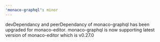 ```yaml
---
'monaco-graphql': minor
---
```


devDependancy and peerDependancy of monaco-graphql has been upgraded for monaco-editor. monaco-graphql is now supporting latest version of monaco-editor which is v0.27.0
